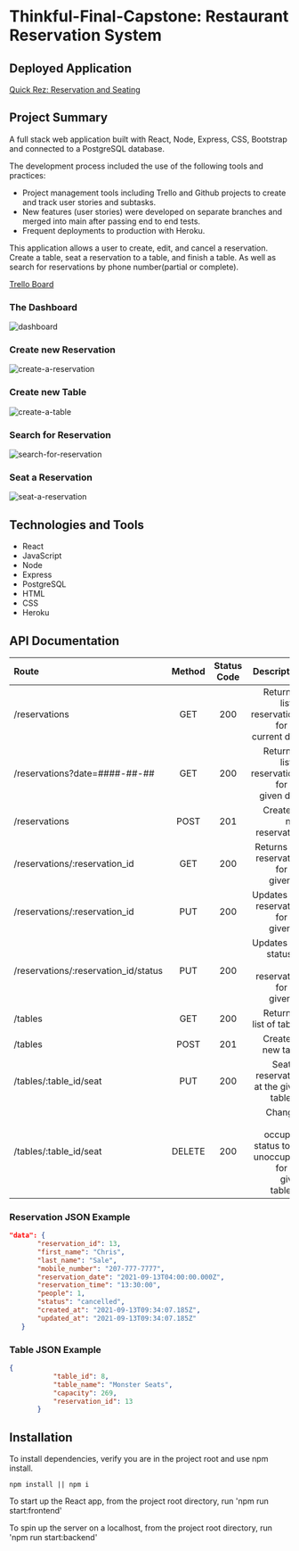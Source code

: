 # Thinkful-Final-Capstone: Restaurant Reservation System

## Deployed Application
[Quick Rez: Reservation and Seating](https://mg-final-cap-client.herokuapp.com/)



## Project Summary
A full stack web application built with React, Node, Express, CSS, Bootstrap and connected to a PostgreSQL database.

The development process included the use of the following tools and practices:
* Project management tools including Trello and Github projects to create and track user stories and subtasks.
* New features (user stories) were developed on separate branches and merged into main after passing end to end tests.
* Frequent deployments to production with Heroku.

This application allows a user to create, edit, and cancel a reservation. Create a table, seat a reservation to a table, and finish a table. As well as search for reservations by phone number(partial or complete). 

[Trello Board](https://trello.com/b/z4kS34b7/restaurant-reservation-capstone) 

### The Dashboard
![dashboard](https://user-images.githubusercontent.com/71313420/153054977-d5423e71-7bad-4933-b800-89eaad64222b.png)
### Create new Reservation
![create-a-reservation](https://user-images.githubusercontent.com/71313420/153055037-c86bf0ba-fb18-41a9-ae16-97d41f9b4a92.png)
### Create new Table
![create-a-table](https://user-images.githubusercontent.com/71313420/153055086-b7c7c8dd-c199-4a82-8576-926e83038535.png)
### Search for Reservation
![search-for-reservation](https://user-images.githubusercontent.com/71313420/153055136-9958b7f4-05de-4709-927d-78ff552ed9f2.png)
### Seat a Reservation
![seat-a-reservation](https://user-images.githubusercontent.com/71313420/153055169-5b22a6b4-c1ba-4df3-9047-9e649e7f7f75.png)


## Technologies and Tools
* React
* JavaScript
* Node
* Express
* PostgreSQL
* HTML
* CSS
* Heroku

## API Documentation

| Route       | Method      | Status Code | Description   |
| :---        |    :----:   |     :----:   |        ---:  |
| /reservations      | GET   | 200  | Returns a list of reservations for the current date |
| /reservations?date=####-##-##      | GET |  200    | Returns a list of reservations for the given date |
| /reservations      | POST  | 201    | Creates a new reservation |
| /reservations/:reservation_id      | GET  | 200     | Returns the reservation for the given ID |
| /reservations/:reservation_id      | PUT  | 200     | Updates the reservation for the given ID |
| /reservations/:reservation_id/status      | PUT  | 200     | Updates the status of the reservation for the given ID |
| /tables   | GET  | 200      | Returns a list of tables     |
| /tables   | POST  | 201      | Creates a new table     |
| /tables/:table_id/seat   | PUT | 200      | Seats a reservation at the given table_id     |
| /tables/:table_id/seat   | DELETE  | 200      | Changes the occupied status to be unoccupied for the given table_id     |


 ### Reservation JSON Example
 ```json
"data": {
        "reservation_id": 13,
        "first_name": "Chris",
        "last_name": "Sale",
        "mobile_number": "207-777-7777",
        "reservation_date": "2021-09-13T04:00:00.000Z",
        "reservation_time": "13:30:00",
        "people": 1,
        "status": "cancelled",
        "created_at": "2021-09-13T09:34:07.185Z",
        "updated_at": "2021-09-13T09:34:07.185Z"
    }
```

### Table JSON Example
 ```json
{
            "table_id": 8,
            "table_name": "Monster Seats",
            "capacity": 269,
            "reservation_id": 13
        }
```
## Installation
To install dependencies, verify you are in the project root and use npm install.
```
npm install || npm i
```

To start up the React app, from the project root directory, run 'npm run start:frontend'

To spin up the server on a localhost, from the project root directory, run 'npm run start:backend'








